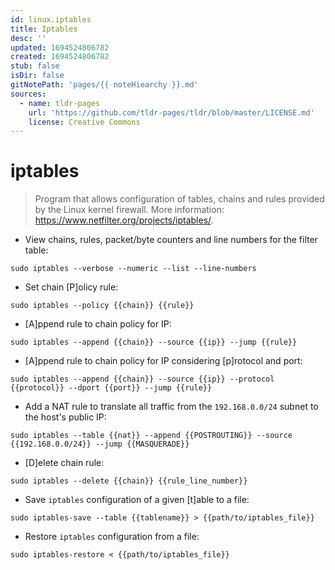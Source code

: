 ```yaml
---
id: linux.iptables
title: Iptables
desc: ''
updated: 1694524806782
created: 1694524806782
stub: false
isDir: false
gitNotePath: 'pages/{{ noteHiearchy }}.md'
sources:
  - name: tldr-pages
    url: 'https://github.com/tldr-pages/tldr/blob/master/LICENSE.md'
    license: Creative Commons
---
```

# iptables

> Program that allows configuration of tables, chains and rules provided by the Linux kernel firewall.
> More information: <https://www.netfilter.org/projects/iptables/>.

- View chains, rules, packet/byte counters and line numbers for the filter table:

`sudo iptables --verbose --numeric --list --line-numbers`

- Set chain [P]olicy rule:

`sudo iptables --policy {{chain}} {{rule}}`

- [A]ppend rule to chain policy for IP:

`sudo iptables --append {{chain}} --source {{ip}} --jump {{rule}}`

- [A]ppend rule to chain policy for IP considering [p]rotocol and port:

`sudo iptables --append {{chain}} --source {{ip}} --protocol {{protocol}} --dport {{port}} --jump {{rule}}`

- Add a NAT rule to translate all traffic from the `192.168.0.0/24` subnet to the host's public IP:

`sudo iptables --table {{nat}} --append {{POSTROUTING}} --source {{192.168.0.0/24}} --jump {{MASQUERADE}}`

- [D]elete chain rule:

`sudo iptables --delete {{chain}} {{rule_line_number}}`

- Save `iptables` configuration of a given [t]able to a file:

`sudo iptables-save --table {{tablename}} > {{path/to/iptables_file}}`

- Restore `iptables` configuration from a file:

`sudo iptables-restore < {{path/to/iptables_file}}`


